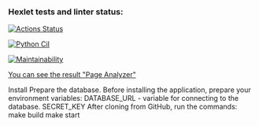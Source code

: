 ### Hexlet tests and linter status:
[![Actions Status](https://github.com/JuliaMezenova/python-project-83/actions/workflows/hexlet-check.yml/badge.svg)](https://github.com/JuliaMezenova/python-project-83/actions)

[![Python CiI](https://github.com/JuliaMezenova/python-project-83/actions/workflows/page_analyzer.yml/badge.svg)](https://github.com/JuliaMezenova/python-project-83/actions/workflows/page_analyzer.yml)

[![Maintainability](https://api.codeclimate.com/v1/badges/b98c48cf5e7737fb7e92/maintainability)](https://codeclimate.com/github/JuliaMezenova/python-project-83/maintainability)

[You can see the result "Page Analyzer"](https://page-analyzer-ynqn.onrender.com/)

Install
Prepare the database.
Before installing the application, prepare your environment variables:
DATABASE_URL - variable for connecting to the database.
SECRET_KEY
After cloning from GitHub, run the commands:
make build
make start

